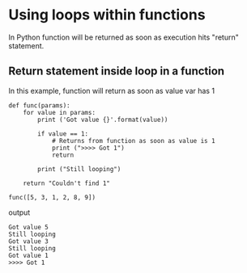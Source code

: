 # Using loops within functions


In Python function will be returned as soon as execution hits "return" statement.



## Return statement inside loop in a function


In this example, function will return as soon as value var has 1

```
def func(params):
    for value in params:
        print ('Got value {}'.format(value))

        if value == 1:
            # Returns from function as soon as value is 1
            print (">>>> Got 1")
            return

        print ("Still looping")

    return "Couldn't find 1"

func([5, 3, 1, 2, 8, 9])

```

output

```
Got value 5
Still looping
Got value 3
Still looping
Got value 1
>>>> Got 1

```

